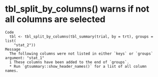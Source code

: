 # tbl_split_by_columns() warns if not all columns are selected

    Code
      tbl <- tbl_split_by_columns(tbl_summary(trial, by = trt), groups = list(
        "stat_2"))
    Message
      The following columns were not listed in either `keys` or `groups` argument: "stat_1"
      i These columns have been added to the end of `groups`.
      * Run `gtsummary::show_header_names()` for a list of all column names.

